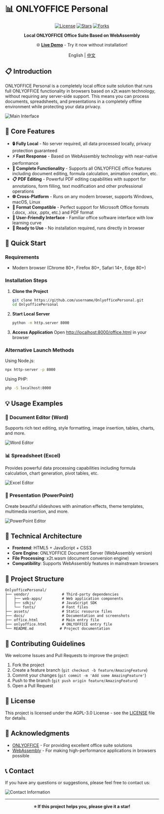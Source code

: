 # 📊 ONLYOFFICE Personal

<div align="center">

[![License](https://img.shields.io/badge/license-AGPL--3.0-blue.svg)](LICENSE)
[![Stars](https://img.shields.io/github/stars/username/OnlyofficePersonal.svg)](https://github.com/username/OnlyofficePersonal/stargazers)
[![Forks](https://img.shields.io/github/forks/username/OnlyofficePersonal.svg)](https://github.com/username/OnlyofficePersonal/network)

**Local ONLYOFFICE Office Suite Based on WebAssembly**

🌐 **[Live Demo](https://fernfei.github.io/OnlyofficePersonal/office.html)** - Try it now without installation!

English | [中文](README.md)

</div>

## 📋 Introduction

ONLYOFFICE Personal is a completely local office suite solution that runs full ONLYOFFICE functionality in browsers based on x2t.wasm technology, without requiring any server-side support. This means you can process documents, spreadsheets, and presentations in a completely offline environment while protecting your data privacy.

![Main Interface](docs/imgs/img.png)

## 🌟 Core Features

- **🔒 Fully Local** - No server required, all data processed locally, privacy protection guaranteed
- **⚡ Fast Response** - Based on WebAssembly technology with near-native performance
- **📝 Complete Functionality** - Supports all ONLYOFFICE office features including document editing, formula calculation, animation creation, etc.
- **📋 PDF Editing** - Powerful PDF editing capabilities with support for annotations, form filling, text modification and other professional operations
- **🌐 Cross-Platform** - Runs on any modern browser, supports Windows, macOS, Linux
- **📂 Format Compatible** - Perfect support for Microsoft Office formats (.docx, .xlsx, .pptx, etc.) and PDF format
- **🎨 User-Friendly Interface** - Familiar office software interface with low learning curve
- **💾 Ready to Use** - No installation required, runs directly in browser

## 🚀 Quick Start

### Requirements
- Modern browser (Chrome 80+, Firefox 80+, Safari 14+, Edge 80+)

### Installation Steps

1. **Clone the Project**
   ```bash
   git clone https://github.com/username/OnlyofficePersonal.git
   cd OnlyofficePersonal
   ```

2. **Start Local Server**
   ```bash
   python -m http.server 8000
   ```
   
3. **Access Application**
   Open [http://localhost:8000/office.html](http://localhost:8000/office.html) in your browser

### Alternative Launch Methods

Using Node.js:
```bash
npx http-server -p 8000
```

Using PHP:
```bash
php -S localhost:8000
```

## 💡 Usage Examples

### 📄 Document Editor (Word)
Supports rich text editing, style formatting, image insertion, tables, charts, and more.

![Word Editor](docs/imgs/img_1.png)

### 📊 Spreadsheet (Excel)  
Provides powerful data processing capabilities including formula calculation, chart generation, pivot tables, etc.

![Excel Editor](docs/imgs/img_2.png)

### 🎯 Presentation (PowerPoint)
Create beautiful slideshows with animation effects, theme templates, multimedia insertion, and more.

![PowerPoint Editor](docs/imgs/img_3.png)

## 🔧 Technical Architecture

- **Frontend**: HTML5 + JavaScript + CSS3
- **Core Engine**: ONLYOFFICE Document Server (WebAssembly version)
- **File Processing**: x2t.wasm (document conversion engine)
- **Compatibility**: Supports WebAssembly features in mainstream browsers

## 📁 Project Structure

```
OnlyofficePersonal/
├── vendor/               # Third-party dependencies
│   ├── web-apps/         # Web application components
│   ├── sdkjs/            # JavaScript SDK
│   └── fonts/            # Font files
├── assets/               # Static resource files
├── docs/                 # Documentation and screenshots
├── office.html           # Main entry file
├── onlyoffice.html       # ONLYOFFICE entry file
└── README.md            # Project documentation
```

## 🤝 Contributing Guidelines

We welcome Issues and Pull Requests to improve the project:

1. Fork the project
2. Create a feature branch (`git checkout -b feature/AmazingFeature`)
3. Commit your changes (`git commit -m 'Add some AmazingFeature'`)
4. Push to the branch (`git push origin feature/AmazingFeature`)
5. Open a Pull Request

## 📄 License

This project is licensed under the AGPL-3.0 License - see the [LICENSE](LICENSE) file for details.

## 🙏 Acknowledgments

- [ONLYOFFICE](https://www.onlyoffice.com/) - For providing excellent office suite solutions
- [WebAssembly](https://webassembly.org/) - For making high-performance applications in browsers possible

## 📞 Contact

If you have any questions or suggestions, please feel free to contact us:

![Contact Information](docs/imgs/img_4.png)

---

<div align="center">

**⭐ If this project helps you, please give it a star!**

</div>